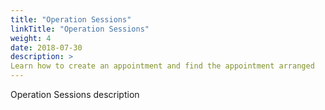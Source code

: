 ```yaml
---
title: "Operation Sessions"
linkTitle: "Operation Sessions"
weight: 4
date: 2018-07-30
description: >
Learn how to create an appointment and find the appointment arranged
---
```


Operation Sessions description
